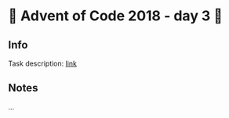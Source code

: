 # 🎄 Advent of Code 2018 - day 3 🎄

## Info

Task description: [link](https://adventofcode.com/2018/day/3)

## Notes

...